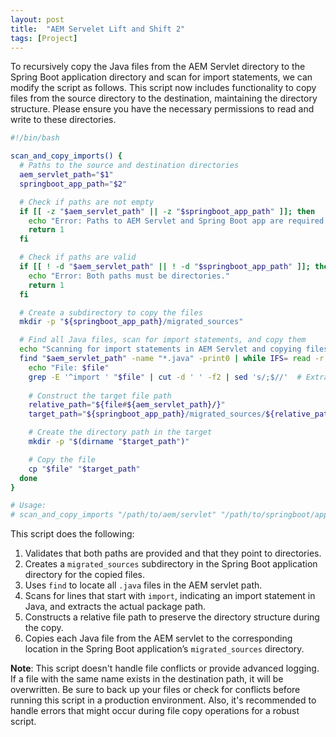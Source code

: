 ```yaml
---
layout: post
title:  "AEM Servelet Lift and Shift 2"
tags: [Project]
---
```


To recursively copy the Java files from the AEM Servlet directory to the Spring Boot application directory and scan for import statements, we can modify the script as follows. This script now includes functionality to copy files from the source directory to the destination, maintaining the directory structure. Please ensure you have the necessary permissions to read and write to these directories.

```bash
#!/bin/bash

scan_and_copy_imports() {
  # Paths to the source and destination directories
  aem_servlet_path="$1"
  springboot_app_path="$2"

  # Check if paths are not empty
  if [[ -z "$aem_servlet_path" || -z "$springboot_app_path" ]]; then
    echo "Error: Paths to AEM Servlet and Spring Boot app are required."
    return 1
  fi

  # Check if paths are valid
  if [[ ! -d "$aem_servlet_path" || ! -d "$springboot_app_path" ]]; then
    echo "Error: Both paths must be directories."
    return 1
  fi

  # Create a subdirectory to copy the files
  mkdir -p "${springboot_app_path}/migrated_sources"

  # Find all Java files, scan for import statements, and copy them
  echo "Scanning for import statements in AEM Servlet and copying files..."
  find "$aem_servlet_path" -name "*.java" -print0 | while IFS= read -r -d '' file; do
    echo "File: $file"
    grep -E '^import ' "$file" | cut -d ' ' -f2 | sed 's/;$//'  # Extracting import statements
    
    # Construct the target file path
    relative_path="${file#${aem_servlet_path}/}"
    target_path="${springboot_app_path}/migrated_sources/${relative_path}"

    # Create the directory path in the target
    mkdir -p "$(dirname "$target_path")"

    # Copy the file
    cp "$file" "$target_path"
  done
}

# Usage:
# scan_and_copy_imports "/path/to/aem/servlet" "/path/to/springboot/app"
```

This script does the following:

1. Validates that both paths are provided and that they point to directories.
2. Creates a `migrated_sources` subdirectory in the Spring Boot application directory for the copied files.
3. Uses `find` to locate all `.java` files in the AEM servlet path.
4. Scans for lines that start with `import`, indicating an import statement in Java, and extracts the actual package path.
5. Constructs a relative file path to preserve the directory structure during the copy.
6. Copies each Java file from the AEM servlet to the corresponding location in the Spring Boot application’s `migrated_sources` directory.

**Note**: This script doesn't handle file conflicts or provide advanced logging. If a file with the same name exists in the destination path, it will be overwritten. Be sure to back up your files or check for conflicts before running this script in a production environment. Also, it's recommended to handle errors that might occur during file copy operations for a robust script.